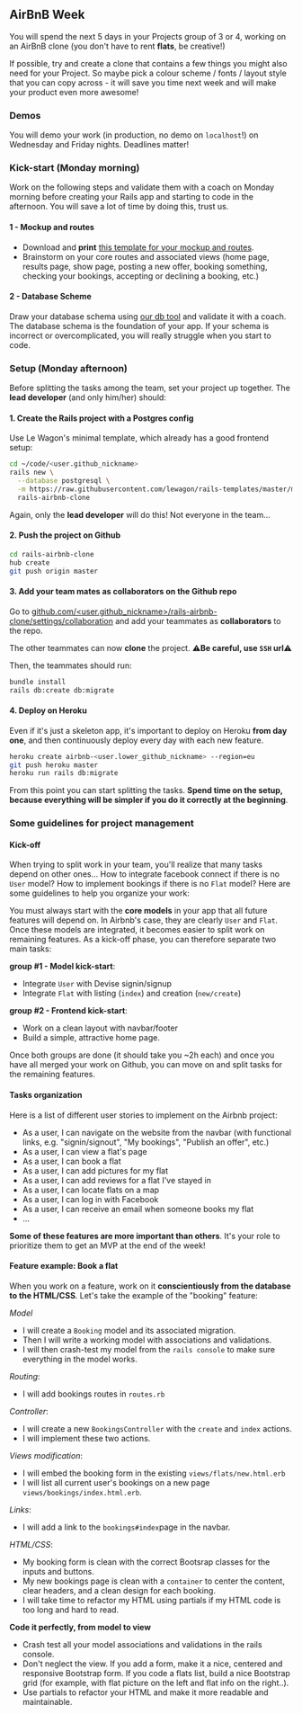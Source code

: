 ## AirBnB Week

You will spend the next 5 days in your Projects group of 3 or 4, working on an AirBnB clone (you don't have to rent **flats**, be creative!)

If possible, try and create a clone that contains a few things you might also need for your Project. So maybe pick a colour scheme / fonts / layout style that you can copy across - it will save you time next week and will make your product even more awesome!

### Demos

You will demo your work (in production, no demo on `localhost`!) on Wednesday and Friday nights. Deadlines matter!

### Kick-start (Monday morning)

Work on the following steps and validate them with a coach on Monday morning before creating your Rails app and starting to code in the afternoon. You will save a lot of time by doing this, trust us.

#### 1 - Mockup and routes

- Download and **print** [this template for your mockup and routes](https://github.com/lewagon/fullstack-images/raw/master/rails/rails-user-stories.pdf).
- Brainstorm on your core routes and associated views (home page, results page, show page, posting a new offer, booking something, checking your bookings, accepting or declining a booking, etc.)

#### 2 - Database Scheme

Draw your database schema using [our db tool](http://db.lewagon.com/) and validate it with a coach. The database schema is the foundation of your app. If your schema is incorrect or overcomplicated, you will really struggle when you start to code.

### Setup (Monday afternoon)

Before splitting the tasks among the team, set your project up together. The **lead developer** (and only him/her) should:

#### 1. Create the Rails project with a Postgres config

Use Le Wagon's minimal template, which already has a good frontend setup:

```bash
cd ~/code/<user.github_nickname>
rails new \
  --database postgresql \
  -m https://raw.githubusercontent.com/lewagon/rails-templates/master/minimal.rb \
  rails-airbnb-clone
```

Again, only the **lead developer** will do this! Not everyone in the team...

#### 2. Push the project on Github

```bash
cd rails-airbnb-clone
hub create
git push origin master
```

#### 3. Add your team mates as collaborators on the Github repo

Go to [github.com/<user.github_nickname>/rails-airbnb-clone/settings/collaboration](https://github.com/<user.github_nickname>/rails-airbnb-clone/settings/collaboration) and add your teammates as **collaborators** to the repo.

The other teammates can now **clone** the project. ⚠️**Be careful, use `SSH` url**⚠️

Then, the teammates should run:

```bash
bundle install
rails db:create db:migrate
```

#### 4. Deploy on Heroku

Even if it's just a skeleton app, it's important to deploy on Heroku **from day one**, and then continuously deploy every day with each new feature.

```bash
heroku create airbnb-<user.lower_github_nickname> --region=eu
git push heroku master
heroku run rails db:migrate
```

From this point you can start splitting the tasks. **Spend time on the setup, because everything will be simpler if you do it correctly at the beginning**.

### Some guidelines for project management

#### Kick-off

When trying to split work in your team, you'll realize that many tasks depend on other ones... How to integrate facebook connect if there is no `User` model? How to implement bookings if there is no `Flat` model? Here are some guidelines to help you organize your work:

You must always start with the **core models** in your app that all future features will depend on. In Airbnb's case, they are clearly `User` and `Flat`. Once these models are integrated, it becomes easier to split work on remaining features. As a kick-off phase, you can therefore separate two main tasks:

**group #1 - Model kick-start**:
- Integrate `User` with Devise signin/signup
- Integrate `Flat` with listing (`index`) and creation (`new/create`)

**group #2 - Frontend kick-start**:
- Work on a clean layout with navbar/footer
- Build a simple, attractive home page.

Once both groups are done (it should take you ~2h each) and once you have all merged your work on Github, you can move on and split tasks for the remaining features.

#### Tasks organization

Here is a list of different user stories to implement on the Airbnb project:

- As a user, I can navigate on the website from the navbar (with functional links, e.g. "signin/signout", "My bookings", "Publish an offer", etc.)
- As a user, I can view a flat's page
- As a user, I can book a flat
- As a user, I can add pictures for my flat
- As a user, I can add reviews for a flat I've stayed in
- As a user, I can locate flats on a map
- As a user, I can log in with Facebook
- As a user, I can receive an email when someone books my flat
- ...

**Some of these features are more important than others**. It's your role to prioritize them to get an MVP at the end of the week!

#### Feature example: Book a flat

When you work on a feature, work on it **conscientiously from the database to the HTML/CSS**. Let's take the example of the "booking" feature:

*Model*
- I will create a `Booking` model and its associated migration.
- Then I will write a working model with associations and validations.
- I will then crash-test my model from the `rails console` to make sure everything in the model works.

*Routing*:
- I will add bookings routes in `routes.rb`

*Controller*:
- I will create a new `BookingsController` with the `create` and `index` actions.
- I will implement these two actions.

*Views modification*:
- I will embed the booking form in the existing `views/flats/new.html.erb`
- I will list all current user's bookings on a new page `views/bookings/index.html.erb`.

*Links*:
- I will add a link to the `bookings#index`page in the navbar.

*HTML/CSS*:
- My booking form is clean with the correct Bootsrap classes for the inputs and buttons.
- My new bookings page is clean with a `container` to center the content, clear headers, and a clean design for each booking.
- I will take time to refactor my HTML using partials if my HTML code is too long and hard to read.

**Code it perfectly, from model to view**

- Crash test all your model associations and validations in the rails console.
- Don't neglect the view. If you add a form, make it a nice, centered and responsive Bootstrap form. If you code a flats list, build a nice Bootstrap grid (for example, with flat picture on the left and flat info on the right..).
- Use partials to refactor your HTML and make it more readable and maintainable.
